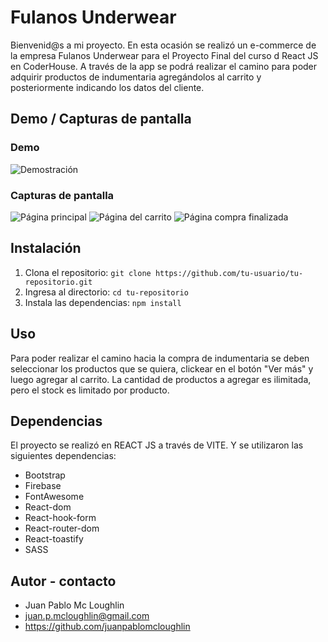 # Fulanos Underwear

Bienvenid@s a mi proyecto.
En esta ocasión se realizó un e-commerce de la empresa Fulanos Underwear para el Proyecto Final del curso d React JS en CoderHouse.
A través de la app se podrá realizar el camino para poder adquirir productos de indumentaria agregándolos al carrito y posteriormente indicando los datos del cliente.

## Demo / Capturas de pantalla

### Demo

![Demostración](https://drive.google.com/file/d/1-SNyNA-dyHdegvdcw9R6B2MUpQbFi9pX/view?usp=drive_link)

### Capturas de pantalla

![Página principal](https://github.com/juanpablomcloughlin/ProyectoFinal-ReactJS-McLoughlin/blob/46efd109dee1896774aab7605fa798445785880b/src/assets/image.png)
![Página del carrito](https://drive.google.com/file/d/1isqgo_RFfclCBJH5wY0T5vxgzwUZipOW/view?usp=drive_link)
![Página compra finalizada](https://drive.google.com/file/d/17MHpxxwwetBviLxfpyXMkWFw8tURnd3d/view?usp=drive_link)

## Instalación

1. Clona el repositorio: `git clone https://github.com/tu-usuario/tu-repositorio.git`
2. Ingresa al directorio: `cd tu-repositorio`
3. Instala las dependencias: `npm install` 

## Uso

Para poder realizar el camino hacia la compra de indumentaria se deben seleccionar los productos que se quiera, clickear en el botón "Ver más" y luego agregar al carrito. La cantidad de productos a agregar es ilimitada, pero el stock es limitado por producto.

## Dependencias

El proyecto se realizó en REACT JS a través de VITE. Y se utilizaron las siguientes dependencias:
- Bootstrap
- Firebase
- FontAwesome
- React-dom
- React-hook-form
- React-router-dom
- React-toastify
- SASS

## Autor - contacto

- Juan Pablo Mc Loughlin
- juan.p.mcloughlin@gmail.com
- https://github.com/juanpablomcloughlin    
